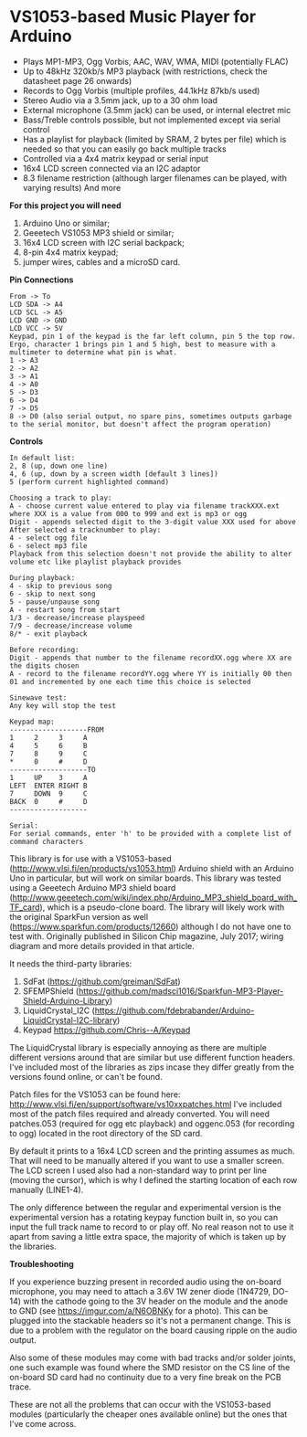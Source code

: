 # VS1053-based Music Player for Arduino

* Plays MP1-MP3, Ogg Vorbis, AAC, WAV, WMA, MIDI (potentially FLAC)
* Up to 48kHz 320kb/s MP3 playback (with restrictions, check the datasheet page 26 onwards)
* Records to Ogg Vorbis (multiple profiles, 44.1kHz 87kb/s used)
* Stereo Audio via a 3.5mm jack, up to a 30 ohm load
* External microphone (3.5mm jack) can be used, or internal electret mic
* Bass/Treble controls possible, but not implemented except via serial control
* Has a playlist for playback (limited by SRAM, 2 bytes per file) which is needed so that you can easily go back multiple tracks
* Controlled via a 4x4 matrix keypad or serial input
* 16x4 LCD screen connected via an I2C adaptor
* 8.3 filename restriction (although larger filenames can be played, with varying results)
And more

**For this project you will need**
1. Arduino Uno or similar;
2. Geeetech VS1053 MP3 shield or similar;
3. 16x4 LCD screen with I2C serial backpack;
4. 8-pin 4x4 matrix keypad;
5. jumper wires, cables and a microSD card.

**Pin Connections**
```
From -> To
LCD SDA -> A4
LCD SCL -> A5
LCD GND -> GND
LCD VCC -> 5V
Keypad, pin 1 of the keypad is the far left column, pin 5 the top row. Ergo, character 1 brings pin 1 and 5 high, best to measure with a multimeter to determine what pin is what.
1 -> A3
2 -> A2
3 -> A1
4 -> A0
5 -> D3
6 -> D4
7 -> D5
8 -> D0 (also serial output, no spare pins, sometimes outputs garbage to the serial monitor, but doesn't affect the program operation)
```

**Controls**
```
In default list:
2, 8 (up, down one line)
4, 6 (up, down by a screen width [default 3 lines])
5 (perform current highlighted command)

Choosing a track to play:
A - choose current value entered to play via filename trackXXX.ext where XXX is a value from 000 to 999 and ext is mp3 or ogg
Digit - appends selected digit to the 3-digit value XXX used for above
After selected a tracknumber to play:
4 - select ogg file
6 - select mp3 file
Playback from this selection doesn't not provide the ability to alter volume etc like playlist playback provides

During playback:
4 - skip to previous song
6 - skip to next song
5 - pause/unpause song
A - restart song from start
1/3 - decrease/increase playspeed
7/9 - decrease/increase volume
8/* - exit playback

Before recording:
Digit - appends that number to the filename recordXX.ogg where XX are the digits chosen
A - record to the filename recordYY.ogg where YY is initially 00 then 01 and incremented by one each time this choice is selected

Sinewave test:
Any key will stop the test

Keypad map:
-------------------FROM
1     2     3     A
4     5     6     B
7     8     9     C
*     0     #     D
-------------------TO
1     UP    3     A
LEFT  ENTER RIGHT B
7     DOWN  9     C
BACK  0     #     D
-------------------

Serial:
For serial commands, enter 'h' to be provided with a complete list of command characters
```

This library is for use with a VS1053-based (http://www.vlsi.fi/en/products/vs1053.html) Arduino shield with an Arduino Uno in particular, but will work on similar boards.
This library was tested using a Geeetech Arduino MP3 shield board (http://www.geeetech.com/wiki/index.php/Arduino_MP3_shield_board_with_TF_card), which is a pseudo-clone board. The library will likely work with the original SparkFun version as well (https://www.sparkfun.com/products/12660) although I do not have one to test with. Originally published in Silicon Chip magazine, July 2017; wiring diagram and more details provided in that article.

It needs the third-party libraries:
1. SdFat (https://github.com/greiman/SdFat)
2. SFEMPShield (https://github.com/madsci1016/Sparkfun-MP3-Player-Shield-Arduino-Library)
3. LiquidCrystal_I2C (https://github.com/fdebrabander/Arduino-LiquidCrystal-I2C-library)
4. Keypad https://github.com/Chris--A/Keypad

The LiquidCrystal library is especially annoying as there are multiple different versions around that are similar but use different function headers.
I've included most of the libraries as zips incase they differ greatly from the versions found online, or can't be found.

Patch files for the VS1053 can be found here: http://www.vlsi.fi/en/support/software/vs10xxpatches.html
I've included most of the patch files required and already converted. You will need patches.053 (required for ogg etc playback) and oggenc.053 (for recording to ogg) located in the root directory of the SD card.

By default it prints to a 16x4 LCD screen and the printing assumes as much. That will need to be manually altered if you want to use a smaller screen. The LCD screen I used also had a non-standard way to print per line (moving the cursor), which is why I defined the starting location of each row manually (LINE1-4).

The only difference between the regular and experimental version is the experimental version has a rotating keypay function built in, so you can input the full track name to record to or play off. No real reason not to use it apart from saving a little extra space, the majority of which is taken up by the libraries.

**Troubleshooting**

If you experience buzzing present in recorded audio using the on-board microphone, you may need to attach a 3.6V 1W zener diode (1N4729, DO-14) with the cathode going to the 3V header on the module and the anode to GND (see https://imgur.com/a/N6OBNKy for a photo). This can be plugged into the stackable headers so it's not a permanent change. This is due to a problem with the regulator on the board causing ripple on the audio output.

Also some of these modules may come with bad tracks and/or solder joints, one such example was found where the SMD resistor on the CS line of the on-board SD card had no continuity due to a very fine break on the PCB trace.

These are not all the problems that can occur with the VS1053-based modules (particularly the cheaper ones available online) but the ones that I've come across.
